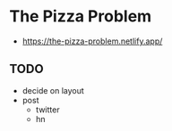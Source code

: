 # The Pizza Problem

- https://the-pizza-problem.netlify.app/

## TODO

- decide on layout
- post
  - twitter
  - hn
